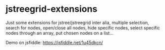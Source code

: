 # jstreegrid-extensions
Just some extensions for jstree/jstreegrid inter alia, multiple selection, search for nodes, open/close all nodes, hide specific nodes, select specific nodes through an array, put chosen nodes on a list...

Demo on jsfiddle:
https://jsfiddle.net/1u45dkcn/
